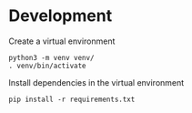 # Development
Create a virtual environment
```
python3 -m venv venv/
. venv/bin/activate
```

Install dependencies in the virtual environment
```
pip install -r requirements.txt
```